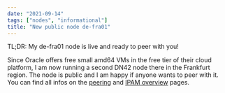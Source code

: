 ```yaml
---
date: "2021-09-14"
tags: ["nodes", "informational"]
title: "New public node de-fra01"
---
```


TL;DR: My de-fra01 node is live and ready to peer with you!

Since Oracle offers free small amd64 VMs in the free tier of their cloud platform, I am now running a second DN42 node there in the Frankfurt region. The node is public and I am happy if anyone wants to peer with it.  
You can find all infos on the [peering](/peering/) and [IPAM overview](/ipam/) pages.
